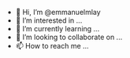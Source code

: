 - 👋 Hi, I’m @emmanuelmlay
- 👀 I’m interested in ...
- 🌱 I’m currently learning ...
- 💞️ I’m looking to collaborate on ...
- 📫 How to reach me ...

<!---
emmanuelmlay/emmanuelmlay is a ✨ special ✨ repository because its `README.md` (this file) appears on your GitHub profile.
You can click the Preview link to take a look at your changes.
--->
